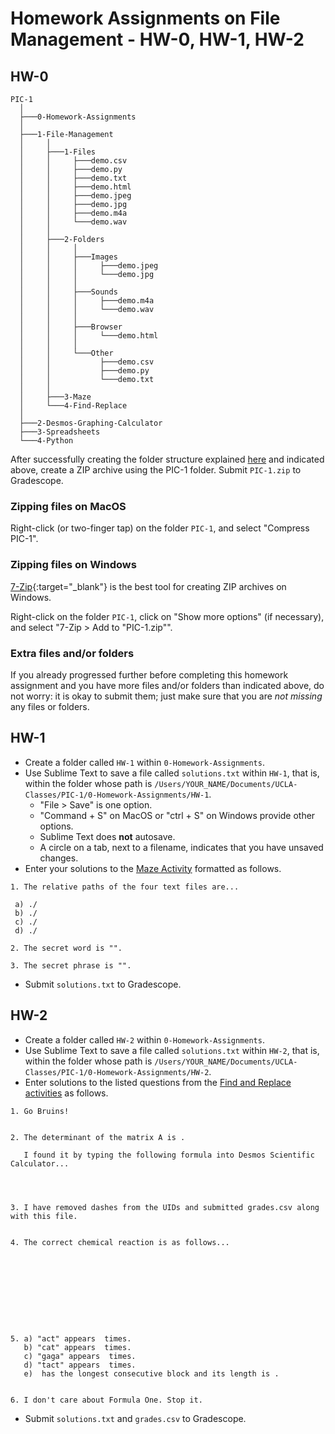 # Homework Assignments on File Management - HW-0, HW-1, HW-2




## HW-0

```box-drawing
PIC-1
  │
  ├───0-Homework-Assignments
  │
  ├───1-File-Management
  │     │
  │     ├───1-Files
  │     │     ├───demo.csv
  │     │     ├───demo.py
  │     │     ├───demo.txt
  │     │     ├───demo.html 
  │     │     ├───demo.jpeg
  │     │     ├───demo.jpg
  │     │     ├───demo.m4a
  │     │     └───demo.wav
  │     │
  │     ├───2-Folders
  │     │     │
  │     │     ├───Images
  │     │     │     ├───demo.jpeg
  │     │     │     └───demo.jpg
  │     │     │
  │     │     ├───Sounds
  │     │     │     ├───demo.m4a
  │     │     │     └───demo.wav
  │     │     │
  │     │     ├───Browser
  │     │     │     └───demo.html
  │     │     │
  │     │     └───Other
  │     │           ├───demo.csv
  │     │           ├───demo.py
  │     │           └───demo.txt
  │     │  
  │     ├───3-Maze
  │     └───4-Find-Replace
  │
  ├───2-Desmos-Graphing-Calculator
  ├───3-Spreadsheets
  └───4-Python
```

After successfully creating the folder structure
explained [here](1-2-folders.md) and indicated above,
create a ZIP archive using the PIC-1 folder.
Submit `PIC-1.zip` to Gradescope.


### Zipping files on MacOS

Right-click (or two-finger tap) on the folder `PIC-1`,
and select "Compress PIC-1".

### Zipping files on Windows

[7-Zip](https://www.7-zip.org/download.html){:target="_blank"} is
the best tool for creating ZIP archives on Windows.

Right-click on the folder `PIC-1`,
click on "Show more options" (if necessary),
and select "7-Zip > Add to "PIC-1.zip"".

### Extra files and/or folders

If you already progressed further before completing this homework assignment
and you have more files and/or folders than indicated above, do not worry:
it is okay to submit them; just make sure that you are *not missing* any files or folders.




## HW-1

 - Create a folder called `HW-1` within `0-Homework-Assignments`.
 - Use Sublime Text to save a file called `solutions.txt` within `HW-1`,
   that is, within the folder whose path is
   `/Users/YOUR_NAME/Documents/UCLA-Classes/PIC-1/0-Homework-Assignments/HW-1`.
   - "File > Save" is one option.
   - "Command + S" on MacOS or "ctrl + S" on Windows provide other options.
   - Sublime Text does **not** autosave.
   - A circle on a tab, next to a filename,
     indicates that you have unsaved changes.
 - Enter your solutions to the [Maze Activity](1-3-maze.md) formatted as follows.

```
1. The relative paths of the four text files are...

 a) ./
 b) ./
 c) ./
 d) ./

2. The secret word is "".

3. The secret phrase is "".
```

 - Submit `solutions.txt` to Gradescope.




## HW-2

 - Create a folder called `HW-2` within `0-Homework-Assignments`.
 - Use Sublime Text to save a file called `solutions.txt` within `HW-2`,
   that is, within the folder whose path is
   `/Users/YOUR_NAME/Documents/UCLA-Classes/PIC-1/0-Homework-Assignments/HW-2`.
 - Enter solutions to the listed questions from the [Find and Replace activities](1-4-find-replace.md) as follows.

```
1. Go Bruins!


2. The determinant of the matrix A is .

   I found it by typing the following formula into Desmos Scientific Calculator...




3. I have removed dashes from the UIDs and submitted grades.csv along with this file.


4. The correct chemical reaction is as follows...










5. a) "act" appears  times.
   b) "cat" appears  times.
   c) "gaga" appears  times.
   d) "tact" appears  times.
   e)  has the longest consecutive block and its length is .


6. I don't care about Formula One. Stop it.
```

 - Submit `solutions.txt` and `grades.csv` to Gradescope.

